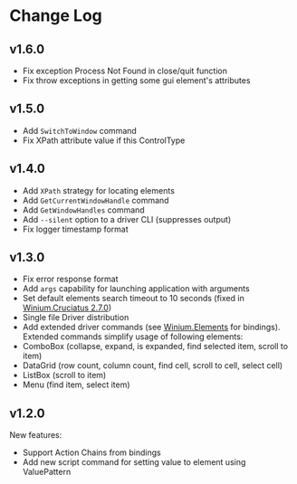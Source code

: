 ﻿# Change Log

<!--## Unreleased
- Support GetCurrentWindowHandle and GetWindowHandles
- Add driver option --silent to disable logging
-->


## v1.6.0

- Fix exception Process Not Found in close/quit function
- Fix throw exceptions in getting some gui element's attributes


## v1.5.0

- Add `SwitchToWindow` command
- Fix XPath attribute value if this ControlType


## v1.4.0

- Add `XPath` strategy for locating elements
- Add `GetCurrentWindowHandle` command
- Add `GetWindowHandles` command
- Add `--silent` option to a driver CLI (suppresses output)
- Fix logger timestamp format


## v1.3.0

- Fix error response format
- Add `args` capability for launching application with arguments
- Set default elements search timeout to 10 seconds (fixed in [Winium.Cruciatus 2.7.0](https://github.com/2gis/Winium.Cruciatus/releases/tag/v2.7.0))
- Single file Driver distribution
- Add extended driver commands (see [Winium.Elements](https://github.com/2gis/Winium.Elements/releases) for bindings). Extended commands simplify usage of following elements:
 - ComboBox (collapse, expand, is expanded, find selected item, scroll to item)
 - DataGrid (row count, column count, find cell, scroll to cell, select cell)
 - ListBox (scroll to item)
 - Menu (find item, select item)


## v1.2.0

New features:
- Support Action Chains from bindings
- Add new script command for setting value to element using ValuePattern



